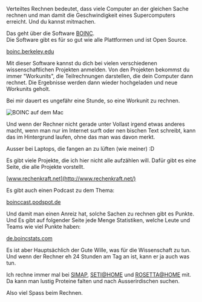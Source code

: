 <!--
.. title: BOINC - Verteiltes Rechnen
.. slug: 425-boinc-verteiltes-rechnen
.. date: 2008-06-13 11:00:31
.. tags: Mac,Linux,Open Source,Software,Windows
.. description: 
.. type: text
-->

Verteiltes Rechnen bedeutet, dass viele Computer an der gleichen Sache rechnen und man damit die Geschwindigkeit eines Supercomputers erreicht. Und du kannst mitmachen.
<!-- TEASER_END -->

Das geht über die Software [BOINC](http://de.wikipedia.org/wiki/Boinc).  
Die Software gibt es für so gut wie alle Plattformen und ist Open Source.

[boinc.berkeley.edu](http://boinc.berkeley.edu/)

Mit dieser Software kannst du dich bei vielen verschiedenen wissenschaftlichen Projekten anmelden. Von den Projekten bekommst du immer "Workunits", die Teilrechnungen darstellen, die dein Computer dann rechnet. Die Ergebnisse werden dann wieder hochgeladen und neue Workunits geholt.

Bei mir dauert es ungefähr eine Stunde, so eine Workunit zu rechnen.

![BOINC auf dem Mac](/images/boincmac.jpg)

Und wenn der Rechner nicht gerade unter Vollast irgend etwas anderes macht, wenn man nur im Internet surft oder nen bischen Text schreibt, kann das im Hintergrund laufen, ohne das man was davon merkt.

Ausser bei Laptops, die fangen an zu lüften (wie meiner) :D

Es gibt viele Projekte, die ich hier nicht alle aufzählen will. Dafür gibt es eine Seite, die alle Projekte vorstellt.

[www.rechenkraft.net](http://www.rechenkraft.net/)

Es gibt auch einen Podcast zu dem Thema:

[boinccast.podspot.de](http://boinccast.podspot.de/)

Und damit man einen Anreiz hat, solche Sachen zu rechnen gibt es Punkte.
Und Es gibt auf folgender Seite jede Menge Statistiken, welche Leute und Teams wie viel Punkte haben:

[de.boincstats.com](http://de.boincstats.com/)

Es ist aber Hauptsächlich der Gute Wille, was für die Wissenschaft zu tun. Und wenn der Rechner eh 24 Stunden am Tag an ist, kann er ja auch was tun.

Ich rechne immer mal bei [SIMAP](http://boinc.bio.wzw.tum.de/boincsimap/), [SETI@HOME](http://setiathome.berkeley.edu/) und [ROSETTA@HOME](http://boinc.bakerlab.org/rosetta/) mit.
Da kann man lustig Proteine falten und nach Ausserirdischen suchen.

Also viel Spass beim Rechnen.
